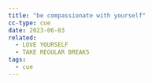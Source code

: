 ```yaml
---
title: "be compassionate with yourself"
cc-type: cue
date: 2023-06-03
related:
  - LOVE YOURSELF
  - TAKE REGULAR BREAKS
tags:
  - cue
---
```

